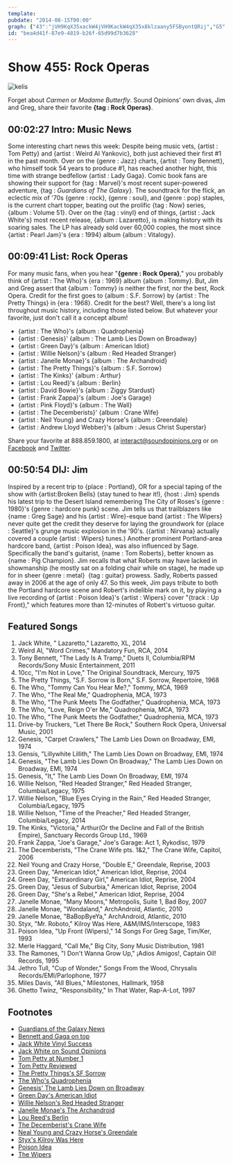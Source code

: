 ```yaml
---
template: 
pubdate: "2014-08-15T00:00"
graph: {"43":"jVH9KqX35xackW4jVH9KackW4qX35x8klzaany5FSByontQRij","G5":"8dL83M1urcfR5y7uUFuVM1urcuUFuV2j1EAvNb9QOHjyKt9uN5HBvVfXsuu8BOCD7cssDwGgF3xvgVKWIyJNyk5319BIpoyK1Zg484KAdBAvF5BDcfelMTbD5Tv7IBGcjHBLPeoci8ihhKQTGk2OMvKGigylwhqB","2CU":"3121IO77qNDxioGNrFHK3121IDxioGDxioGejCUHNrFHKSgCL63121Ig8cEOak4bng8cEO4wSMJejCUHSgCL6ejCUHejCUHxQ2Yu8NDt2xQ2YuSgCL6xQ2Yu8NDt2SgCL6"}
id: "bea4d41f-87e9-4819-b26f-65d99d7b3628"
---
```






# Show 455: Rock Operas

![kelis](https://static.soundopinions.org/images/2014/rockoperas_web.jpg)

Forget about *Carmen* or *Madame Butterfly*. Sound Opinions' own divas, Jim and Greg, share their favorite **{tag : Rock Operas}**.



## 00:02:27 Intro: Music News

Some interesting chart news this week: Despite being music vets, {artist : Tom Petty} and {artist : Weird Al Yankovic}, both just achieved their first #1 in the past month. Over on the {genre : Jazz} charts, {artist : Tony Bennett}, who himself took 54 years to produce #1, has reached another hight, this time with strange bedfellow  {artist : Lady Gaga}. Comic book fans are showing their support for {tag : Marvel}'s most recent super-powered adventure, {tag : *Guardians of The Galaxy*}. The soundtrack for the flick, an eclectic mix of '70s {genre : rock}, {genre : soul}, and {genre : pop} staples, is the current chart topper, beating out the prolific {tag : Now} series, {album : Volume 51}.  Over on the {tag : vinyl} end of things, {artist : Jack White's} most recent release, {album : Lazaretto}, is making history with its soaring sales. The LP has already sold over 60,000 copies, the most since {artist : Pearl Jam}'s {era : 1994} album {album : Vitalogy}.



## 00:09:41 List: Rock Operas

For many music fans, when you hear "**{genre : Rock Opera}**," you probably think of {artist : The Who}'s {era : 1969} album {album : Tommy}. But, Jim and Greg assert that {album : Tommy} is neither the first, nor the best, Rock Opera. Credit for the first goes to {album : S.F. Sorrow} by {artist : The Pretty Things} in {era : 1968}. Credit for the best? Well, there's a long list throughout music history, including those listed below. But whatever your favorite, just don't call it a concept album!

- {artist : The Who}'s {album : Quadrophenia}
- {artist : Genesis}' {album : The Lamb Lies Down on Broadway}
- {artist : Green Day}'s {album : American Idiot}
- {artist : Willie Nelson}'s {album : Red Headed Stranger}
- {artist : Janelle Monae}'s {album : The Archandroid}
- {artist : The Pretty Things}'s {album : S.F. Sorrow}
- {artist : The Kinks}' {album : Arthur}
- {artist : Lou Reed}'s {album : Berlin}
- {artist : David Bowie}'s {album : Ziggy Stardust}
- {artist : Frank Zappa}'s {album : Joe's Garage}
- {artist : Pink Floyd}'s {album : The Wall}
- {artist : The Decemberists}' {album : Crane Wife}
- {artist : Neil Young} and Crazy Horse's {album : Greendale}
- {artist : Andrew Lloyd Webber}'s {album : Jesus Christ Superstar}

Share your favorite at 888.859.1800, at interact@soundopinions.org or on [Facebook](http://facebook.com/soundopinions) and [Twitter](https://twitter.com/soundopinions).



## 00:50:54 DIJ: Jim

Inspired by a recent trip to {place : Portland}, OR for a special taping of the show with {artist:Broken Bells} (stay tuned to hear it!), {host : Jim} spends his latest trip to the Desert Island remembering The City of Roses's {genre : 1980}'s {genre : hardcore punk} scene. Jim tells us that trailblazers like {name : Greg Sage} and his {artist : Wire}-esque band {artist : The Wipers} never quite get the credit they deserve for laying the groundwork for {place : Seattle}'s grunge music explosion in the '90's. ({artist : Nirvana} actually covered a couple {artist : Wipers} tunes.) Another prominent Portland-area hardcore band, {artist : Poison Idea}, was also influenced by Sage. Specifically the band's guitarist, {name : Tom Roberts}, better known as {name : Pig Champion}. Jim recalls that what Roberts may have lacked in showmanship (he mostly sat on a folding chair while on stage), he made up for in sheer {genre : metal}  {tag : guitar} prowess. Sadly, Roberts passed away in 2006 at the age of only 47. So this week, Jim pays tribute to both the Portland hardcore scene and Robert's indelible mark on it, by playing a live recording of {artist : Poison Idea}'s {artist : Wipers} cover "{track : Up Front}," which features more than 12-minutes of Robert's virtuoso guitar.



## Featured Songs

1. Jack White, " Lazaretto," Lazaretto, XL, 2014
2. Weird Al, "Word Crimes," Mandatory Fun, RCA, 2014
3. Tony Bennett, "The Lady Is A Tramp," Duets II, Columbia/RPM Records/Sony Music Entertainment, 2011
4. 10cc, "I'm Not in Love," The Original Soundtrack, Mercury, 1975
5. The Pretty Things, "S.F. Sorrow is Born," S.F. Sorrow, Repertoire, 1968
6. The Who, "Tommy Can You Hear Me?," Tommy, MCA, 1969
7. The Who, "The Real Me," Quadrophenia, MCA, 1973
8. The Who, "The Punk Meets The Godfather," Quadrophenia, MCA, 1973
9. The Who, "Love, Reign O'er Me," Quadrophenia, MCA, 1973
10. The Who, "The Punk Meets the Godfather," Quadrophenia, MCA, 1973
11. Drive-by Truckers, "Let There Be Rock," Southern Rock Opera, Universal Music, 2001
12. Genesis, "Carpet Crawlers," The Lamb Lies Down on Broadway, EMI, 1974
13. Gensis, "Lillywhite Lillith," The Lamb Lies Down on Broadway, EMI, 1974
14. Genesis, "The Lamb Lies Down On Broadway," The Lamb Lies Down on Broadway, EMI, 1974
15. Genesis, "It," The Lamb Lies Down On Broadway, EMI, 1974
16. Willie Nelson, "Red Headed Stranger," Red Headed Stranger, Columbia/Legacy, 1975
17. Willie Nelson, "Blue Eyes Crying in the Rain," Red Headed Stranger, Columbia/Legacy, 1975
18. Willie Nelson, "Time of the Preacher," Red Headed Stranger, Columbia/Legacy, 2014
19. The Kinks, "Victoria," Arthur(Or the Decline and Fall of the British Empire), Sanctuary Records Group Ltd., 1969
20. Frank Zappa, "Joe's Garage," Joe's Garage: Act 1, Rykodisc, 1979
21. The Decemberists, "The Crane Wife pts. 1&2," The Crane Wife, Capitol, 2006
22. Neil Young and Crazy Horse, "Double E," Greendale, Reprise, 2003
23. Green Day, "American Idiot," American Idiot, Reprise, 2004
24. Green Day, "Extraordinary Girl," American Idiot, Reprise, 2004
25. Green Day, "Jesus of Suburbia," American Idiot, Reprise, 2004
26. Green Day, "She's a Rebel," American Idiot, Reprise, 2004
27. Janelle Monae, "Many Moons," Metropolis, Suite 1, Bad Boy, 2007
28. Janelle Monae, "Wondaland," ArchAndroid, Atlantic, 2010
29. Janelle Monae, "BaBopByeYa," ArchAndroid, Atlantic, 2010
30. Styx, "Mr. Roboto," Kilroy Was Here, A&M/IMS/Interscope, 1983
31. Poison Idea, "Up Front (Wipers)," 14 Songs For Greg Sage, Tim/Ker, 1993
32. Merle Haggard, "Call Me," Big City, Sony Music Distribution, 1981
33. The Ramones, "I Don't Wanna Grow Up," ¡Adios Amigos!, Captain Oil! Records, 1995
34. Jethro Tull, "Cup of Wonder," Songs From the Wood, Chrysalis Records/EMI/Parlophone, 1977
35. Miles Davis, "All Blues," Milestones, Hallmark, 1958
36. Ghetto Twinz, "Responsibility," In That Water, Rap-A-Lot, 1997



## Footnotes

- [Guardians of the Galaxy News](http://www.billboard.com/biz/articles/news/chart-alert/6214077/guardians-of-the-galaxy-soundtrack-battling-for-no-1-on)
- [Bennett and Gaga on top](http://www.billboard.com/biz/articles/6214314/lady-gaga-and-tony-bennett-top-jazz-digital-songs-chart-again)
- [Jack White Vinyl Success](http://www.avclub.com/article/jack-whites-lazaretto-best-selling-vinyl-lp-past-2-207837)
- [Jack White on Sound Opinions](http://www.soundopinions.org/show/349)
- [Tom Petty at Number 1](http://www.billboard.com/articles/columns/chart-beat/6207083/tom-petty-1-album-first-billboard-200-hypnotic-eye-heartbreakers)
- [Tom Petty Reviewed](http://www.soundopinions.org/show/453/review/tompetty)
- [The Pretty Things's SF Sorrow](http://www.theguardian.com/music/2010/may/06/pretty-things-sf-sorrow-cd-review)
- [The Who's Quadrophenia](http://www.theatlantic.com/entertainment/archive/2011/11/the-who-made-the-best-rock-opera-ever-but-its-not-the-one-you-think/248431/)
- [Genesis' The Lamb Lies Down on Broadway](http://www.newyorker.com/culture/culture-desk/the-ulysses-of-concept-albums)
- [Green Day's American Idiot](http://articles.chicagotribune.com/2004-11-10/features/0411090360_1_green-day-band-four-chord)
- [Willie Nelson's Red Headed Stranger](http://www.rollingstone.com/music/news/willie-nelsons-fight-to-release-red-headed-stranger-book-excerpt-20140617)
- [Janelle Monae's The Archandroid](http://www.soundopinions.org/show/234/#janellemonae)
- [Lou Reed's Berlin](http://www.soundopinions.org/show/417/special/rememberingloureed)
- [The Decemberist's Crane Wife](http://www.soundopinions.org/show/80/interview/thedecemberists)
- [Neal Young and Crazy Horse's Greendale](http://www.jimdero.com/News2004/Mar12Greendale.htm)
- [Styx's Kilroy Was Here](http://www.nytimes.com/1983/03/27/arts/serious-issues-underlie-a-new-album-from-styx.html)
- [Poison Idea](https://www.facebook.com/pages/Poison-Idea-Official-/366089496806858)
- [The Wipers](http://www.zenorecords.com/)
